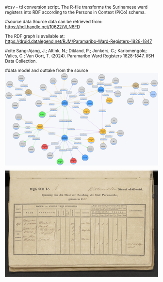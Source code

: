 #csv - ttl conversion script.
The R-file transforms the Surinamese ward registers into RDF according to the Persons in Context (PiCo) schema. 

#source data
Source data can be retrieved from: https://hdl.handle.net/10622/VLN8FD

The RDF graph is available at: https://druid.datalegend.net/RJM/Paramaribo-Ward-Registers-1828-1847

#cite
Sang-Ajang, J.; Altink, N.; Dikland, P.; Jonkers, C.; Kariomengolo; Valies, C.; Van Oort, T. (2024). Paramaribo Ward Registers 1828-1847. IISH Data Collection. 

#data model and outtake from the source
![alt text](Images/Schema.png)

![alt text](Images/Example-NL-HaNA_1.05.08.01_652_0233.jpg)
